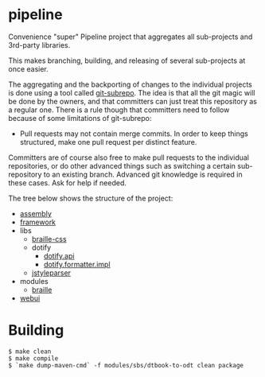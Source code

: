 # pipeline

Convenience "super" Pipeline project that aggregates all sub-projects and 3rd-party libraries.

This makes branching, building, and releasing of several sub-projects at once easier.

The aggregating and the backporting of changes to the individual projects is done using a tool called [git-subrepo][]. The idea is that all the git magic will be done by the owners, and that committers can just treat this repository as a regular one. There is a rule though that committers need to follow because of some limitations of git-subrepo:

- Pull requests may not contain merge commits. In order to keep things structured, make one pull request per distinct feature.

Committers are of course also free to make pull requests to the individual repositories, or do other advanced things such as switching a certain sub-repository to an existing branch. Advanced git knowledge is required in these cases. Ask for help if needed.

The tree below shows the structure of the project:

- [assembly](https://github.com/daisy/pipeline-assembly)
- [framework](https://github.com/daisy/pipeline-framework)
- libs
  - [braille-css](https://github.com/snaekobbi/braille-css)
  - dotify
    - [dotify.api](https://github.com/brailleapps/dotify.api)
    - [dotify.formatter.impl](https://github.com/brailleapps/dotify.formatter.impl)
  - [jstyleparser](https://github.com/snaekobbi/jStyleParser)
- modules
  - [braille](https://github.com/daisy/pipeline-mod-braille)
- [webui](https://github.com/daisy/pipeline-webui)


[git-subrepo]: https://github.com/ingydotnet/git-subrepo

# Building

``` shell
$ make clean
$ make compile
$ `make dump-maven-cmd` -f modules/sbs/dtbook-to-odt clean package
```
